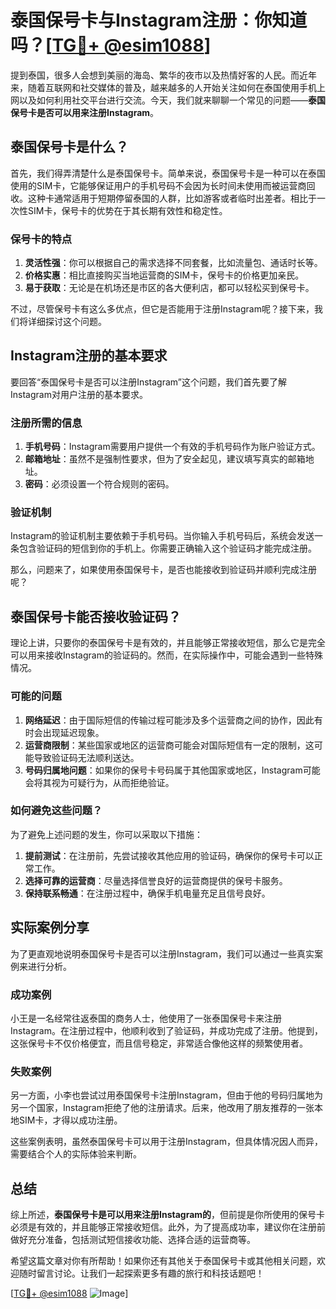 # 泰国保号卡与Instagram注册：你知道吗？[[TG💪+ @esim1088](https://t.me/s/esim1088)]

提到泰国，很多人会想到美丽的海岛、繁华的夜市以及热情好客的人民。而近年来，随着互联网和社交媒体的普及，越来越多的人开始关注如何在泰国使用手机上网以及如何利用社交平台进行交流。今天，我们就来聊聊一个常见的问题——**泰国保号卡是否可以用来注册Instagram**。

## 泰国保号卡是什么？

首先，我们得弄清楚什么是泰国保号卡。简单来说，泰国保号卡是一种可以在泰国使用的SIM卡，它能够保证用户的手机号码不会因为长时间未使用而被运营商回收。这种卡通常适用于短期停留泰国的人群，比如游客或者临时出差者。相比于一次性SIM卡，保号卡的优势在于其长期有效性和稳定性。

### 保号卡的特点

1. **灵活性强**：你可以根据自己的需求选择不同套餐，比如流量包、通话时长等。
2. **价格实惠**：相比直接购买当地运营商的SIM卡，保号卡的价格更加亲民。
3. **易于获取**：无论是在机场还是市区的各大便利店，都可以轻松买到保号卡。

不过，尽管保号卡有这么多优点，但它是否能用于注册Instagram呢？接下来，我们将详细探讨这个问题。

## Instagram注册的基本要求

要回答“泰国保号卡是否可以注册Instagram”这个问题，我们首先要了解Instagram对用户注册的基本要求。

### 注册所需的信息

1. **手机号码**：Instagram需要用户提供一个有效的手机号码作为账户验证方式。
2. **邮箱地址**：虽然不是强制性要求，但为了安全起见，建议填写真实的邮箱地址。
3. **密码**：必须设置一个符合规则的密码。

### 验证机制

Instagram的验证机制主要依赖于手机号码。当你输入手机号码后，系统会发送一条包含验证码的短信到你的手机上。你需要正确输入这个验证码才能完成注册。

那么，问题来了，如果使用泰国保号卡，是否也能接收到验证码并顺利完成注册呢？

## 泰国保号卡能否接收验证码？

理论上讲，只要你的泰国保号卡是有效的，并且能够正常接收短信，那么它是完全可以用来接收Instagram的验证码的。然而，在实际操作中，可能会遇到一些特殊情况。

### 可能的问题

1. **网络延迟**：由于国际短信的传输过程可能涉及多个运营商之间的协作，因此有时会出现延迟现象。
2. **运营商限制**：某些国家或地区的运营商可能会对国际短信有一定的限制，这可能导致验证码无法顺利送达。
3. **号码归属地问题**：如果你的保号卡号码属于其他国家或地区，Instagram可能会将其视为可疑行为，从而拒绝验证。

### 如何避免这些问题？

为了避免上述问题的发生，你可以采取以下措施：

1. **提前测试**：在注册前，先尝试接收其他应用的验证码，确保你的保号卡可以正常工作。
2. **选择可靠的运营商**：尽量选择信誉良好的运营商提供的保号卡服务。
3. **保持联系畅通**：在注册过程中，确保手机电量充足且信号良好。

## 实际案例分享

为了更直观地说明泰国保号卡是否可以注册Instagram，我们可以通过一些真实案例来进行分析。

### 成功案例

小王是一名经常往返泰国的商务人士，他使用了一张泰国保号卡来注册Instagram。在注册过程中，他顺利收到了验证码，并成功完成了注册。他提到，这张保号卡不仅价格便宜，而且信号稳定，非常适合像他这样的频繁使用者。

### 失败案例

另一方面，小李也尝试过用泰国保号卡注册Instagram，但由于他的号码归属地为另一个国家，Instagram拒绝了他的注册请求。后来，他改用了朋友推荐的一张本地SIM卡，才得以成功注册。

这些案例表明，虽然泰国保号卡可以用于注册Instagram，但具体情况因人而异，需要结合个人的实际体验来判断。

## 总结

综上所述，**泰国保号卡是可以用来注册Instagram的**，但前提是你所使用的保号卡必须是有效的，并且能够正常接收短信。此外，为了提高成功率，建议你在注册前做好充分准备，包括测试短信接收功能、选择合适的运营商等。

希望这篇文章对你有所帮助！如果你还有其他关于泰国保号卡或其他相关问题，欢迎随时留言讨论。让我们一起探索更多有趣的旅行和科技话题吧！

[[TG💪+ @esim1088](https://t.me/s/esim1088) ![Image](https://i.postimg.cc/4NQfJmqS/Snipaste-2025-05-13-00-14-12.png)]